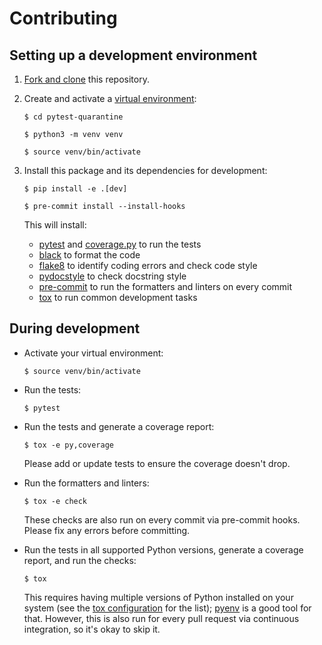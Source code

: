 # Contributing

## Setting up a development environment

1. [Fork and clone](https://help.github.com/en/articles/fork-a-repo) this repository.

2. Create and activate a [virtual environment](https://docs.python.org/3/tutorial/venv.html):

    ```
    $ cd pytest-quarantine

    $ python3 -m venv venv

    $ source venv/bin/activate
    ```

3. Install this package and its dependencies for development:

    ```
    $ pip install -e .[dev]

    $ pre-commit install --install-hooks
    ```

    This will install:

    - [pytest](https://docs.pytest.org/en/latest/) and [coverage.py](https://coverage.readthedocs.io/en/latest/) to run the tests
    - [black](https://black.readthedocs.io/en/stable/) to format the code
    - [flake8](http://flake8.pycqa.org/en/latest/) to identify coding errors and check code style
    - [pydocstyle](http://www.pydocstyle.org/en/latest/) to check docstring style
    - [pre-commit](https://pre-commit.com/) to run the formatters and linters on every commit
    - [tox](https://tox.readthedocs.io/en/latest/) to run common development tasks

## During development

- Activate your virtual environment:

    ```
    $ source venv/bin/activate
    ```

- Run the tests:

    ```
    $ pytest
    ```

- Run the tests and generate a coverage report:

    ```
    $ tox -e py,coverage
    ```

    Please add or update tests to ensure the coverage doesn't drop.

- Run the formatters and linters:

    ```
    $ tox -e check
    ```

    These checks are also run on every commit via pre-commit hooks. Please fix any errors before committing.

- Run the tests in all supported Python versions, generate a coverage report, and run the checks:

    ```
    $ tox
    ```

    This requires having multiple versions of Python installed on your system (see the [tox configuration](./tox.ini) for the list); [pyenv](https://github.com/pyenv/pyenv) is a good tool for that. However, this is also run for every pull request via continuous integration, so it's okay to skip it.

